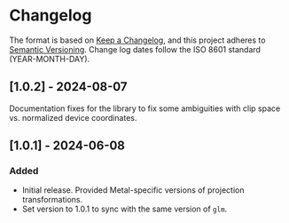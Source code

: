 # Changelog

The format is based on [Keep a Changelog](https://keepachangelog.com/en/1.0.0/),
and this project adheres to [Semantic Versioning](https://semver.org/spec/v2.0.0.html).
Change log dates follow the ISO 8601 standard (YEAR-MONTH-DAY).

## [1.0.2] - 2024-08-07
Documentation fixes for the library to fix some ambiguities with 
clip space vs. normalized device coordinates.

## [1.0.1] - 2024-06-08

### Added
- Initial release. Provided Metal-specific versions of projection transformations.
- Set version to 1.0.1 to sync with the same version of `glm`.
